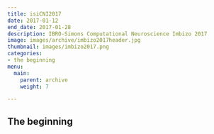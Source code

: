```yaml
---
title: isiCNI2017
date: 2017-01-12
end_date: 2017-01-28
description: IBRO-Simons Computational Neuroscience Imbizo 2017
image: images/archive/imbizo2017header.jpg
thumbnail: images/imbizo2017.png
categories:
- the beginning
menu:
  main:
    parent: archive
    weight: 7

---
```

## The beginning